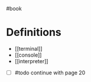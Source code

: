 #book

# Definitions
- [[terminal]]
- [[console]]
- [[interpreter]]

- [ ] #todo continue with page 20